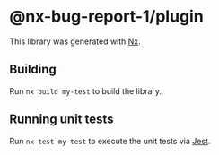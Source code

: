 # @nx-bug-report-1/plugin

This library was generated with [Nx](https://nx.dev).

## Building

Run `nx build my-test` to build the library.

## Running unit tests

Run `nx test my-test` to execute the unit tests via [Jest](https://jestjs.io).
